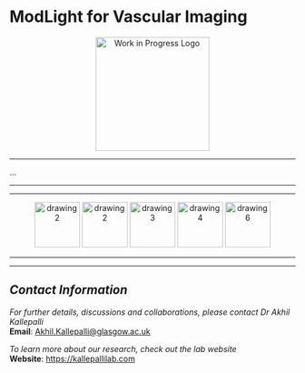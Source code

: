 # **ModLight for Vascular Imaging**

<p align="center">
<img src="https://cdn-icons-png.flaticon.com/512/5578/5578703.png" alt="Work in Progress Logo" height="200"/>
</p> 

<!-- **Important Links**: 
- [Original arXiv Submission](https://arxiv.org/abs/2208.12043)
- []() -->

---

...

---
---

<p align="center">
<img src="https://kallepallilab.files.wordpress.com/2021/11/university-of-glasgow.png" alt="drawing2" height="80"/> <img src="https://www.leverhulme.ac.uk/sites/default/files/Leverhulme_Trust_CMYK_blue.jpg" alt="drawing2" height="80"/> <img src="https://kallepallilab.files.wordpress.com/2021/11/50648064147_f136084fee_o.jpeg" alt="drawing3" height="80"/> <img src="https://fssa.org.uk/_userfiles/pages/images/associations/baoms_2020.jpg" alt="drawing4" height="80"/> <img src="https://kallepallilab.files.wordpress.com/2022/07/oshw.png" alt="drawing6" height="80"/>

</p>

---
---

## *Contact Information*

*For further details, discussions and collaborations, please contact Dr Akhil Kallepalli*\
**Email**: Akhil.Kallepalli@glasgow.ac.uk

*To learn more about our research, check out the lab website*\
**Website**: https://kallepallilab.com 